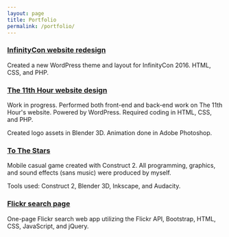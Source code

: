 ```yaml
---
layout: page
title: Portfolio
permalink: /portfolio/
---
```


### [InfinityCon website redesign](http://infinitycon.lakecityshows.com/)

Created a new WordPress theme and layout for InfinityCon 2016. HTML, CSS, and PHP.

### [The 11th Hour website design](http://www.the11th-hour.com/)

Work in progress. Performed both front-end and back-end work on The 11th Hour's website. Powered by WordPress. Required coding in HTML, CSS, and PHP.

Created logo assets in Blender 3D. Animation done in Adobe Photoshop.

### [To The Stars](https://play.google.com/store/apps/details?id=to.the.stars)

Mobile casual game created with Construct 2. All programming, graphics, and sound effects (sans music) were produced by myself.

Tools used: Construct 2, Blender 3D, Inkscape, and Audacity.

### [Flickr search page](http://captainpainway.github.io/flickr-search/)

One-page Flickr search web app utilizing the Flickr API, Bootstrap, HTML, CSS, JavaScript, and jQuery.
